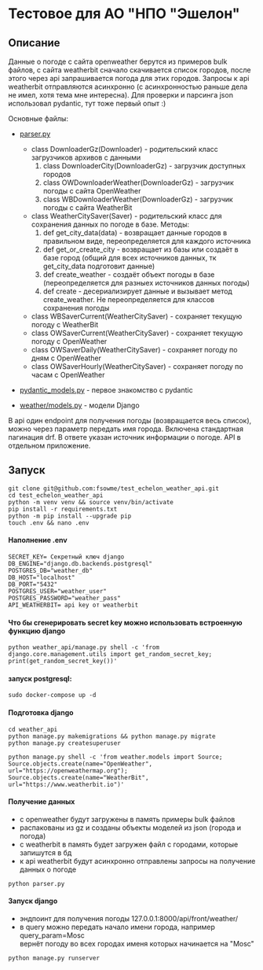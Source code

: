 # Тестовое для АО "НПО "Эшелон"

## Описание
Данные о погоде с сайта openweather берутся из примеров bulk файлов, с сайта 
weatherbit сначало скачивается список городов, после этого через api запрашивается погода для этих городов. Запросы к api weatherbit отправляются асинхронно (с асинхронностью раньше дела не имел, хотя тема мне интересна). Для проверки и парсинга json использовал pydantic, тут тоже первый опыт :)

Основные файлы:
- [parser.py](https://github.com/fsowme/test_echelon_weather_api/blob/master/weather_api/parser.py)
    - class DownloaderGz(Downloader) - родительский класс загрузчиков архивов с данными
        1. class DownloaderCity(DownloaderGz) - загрузчик доступных городов
        2.  class OWDownloaderWeather(DownloaderGz) - загрузчик погоды с сайта OpenWeather
        3. class WBDownloaderWeather(DownloaderGz) - загрузчик погоды с сайта WeatherBit
    - class WeatherCitySaver(Saver) - родительский класс для сохранения данных по погоде в базе. Методы:
        1. def get_city_data(data) - возвращает данные городов в правильном виде, переопределяется для каждого источника
        2. def get_or_create_city - возвращает из базы или создаёт в базе город (общий для всех источников данных, тк get_city_data подготовит данные)
        3. def create_weather - создаёт объект погоды в базе (переопределяется для разныех источников данных погоды)
        4. def create - десериализирует данные и вызывает метод create_weather. Не переопределяется для классов сохранения погоды
    - class WBSaverCurrent(WeatherCitySaver) - сохраняет текущую погоду с WeatherBit
    - class OWSaverCurrent(WeatherCitySaver) - сохраняет текущую погоду с OpenWeather
    - class OWSaverDaily(WeatherCitySaver) - сохраняет погоду по дням с OpenWeather
    - class OWSaverHourly(WeatherCitySaver) - сохраняет погоду по часам с OpenWeather


- [pydantic_models.py](https://github.com/fsowme/test_echelon_weather_api/blob/master/weather_api/pydantic_models.py) - первое знакомство с pydantic
- [weather/models.py](https://github.com/fsowme/test_echelon_weather_api/blob/master/weather_api/weather/models.py) - модели Django

В api один endpoint для получения погоды (возвращается весь список), можно через параметр передать имя города. Включена стандартная пагинация drf. В ответе указан источник информации о погоде. API в отдельном приложение.


## Запуск
```
git clone git@github.com:fsowme/test_echelon_weather_api.git
cd test_echelon_weather_api
python -m venv venv && source venv/bin/activate
pip install -r requirements.txt
python -m pip install --upgrade pip
touch .env && nano .env
```
#### Наполнение .env
```
SECRET_KEY= Секретный ключ django
DB_ENGINE="django.db.backends.postgresql" 
POSTGRES_DB="weather_db"
DB_HOST="localhost"
DB_PORT="5432"
POSTGRES_USER="weather_user"
POSTGRES_PASSWORD="weather_pass"
API_WEATHERBIT= api key от weatherbit
```
#### Что бы сгенерировать secret key можно использовать встроенную функцию django
```
python weather_api/manage.py shell -c 'from django.core.management.utils import get_random_secret_key; print(get_random_secret_key())'
```
#### запуск postgresql:
```
sudo docker-compose up -d
```
#### Подготовка django
```
cd weather_api
python manage.py makemigrations && python manage.py migrate
python manage.py createsuperuser

python manage.py shell -c 'from weather.models import Source; Source.objects.create(name="OpenWeather", url="https://openweathermap.org"); Source.objects.create(name="WeatherBit", url="https://www.weatherbit.io")'
```

#### Получение данных
- с openweather будут загружены в память примеры bulk файлов
- распакованы из gz и созданы объекты моделей из json (города и погода)
- с weatherbit в память будет загружен файл с городами, которые запишутся в бд
- к api weatherbit будут асинхронно отправлены запросы на получение данных о погоде
```
python parser.py
```

#### Запуск django
- эндпоинт для получения погоды 127.0.0.1:8000/api/front/weather/
- в query можно передать начало имени города, например query_param=Mosc \
    вернёт погоду во всех городах именя которых начинается на "Mosc"

```
python manage.py runserver
```



